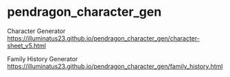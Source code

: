 # pendragon_character_gen

Character Generator
https://illuminatus23.github.io/pendragon_character_gen/character-sheet_v5.html

Family History Generator
https://illuminatus23.github.io/pendragon_character_gen/family_history.html
